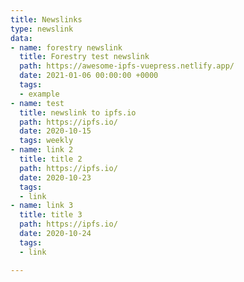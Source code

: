 ```yaml
---
title: Newslinks
type: newslink
data:
- name: forestry newslink
  title: Forestry test newslink
  path: https://awesome-ipfs-vuepress.netlify.app/
  date: 2021-01-06 00:00:00 +0000
  tags:
  - example
- name: test
  title: newslink to ipfs.io
  path: https://ipfs.io/
  date: 2020-10-15
  tags: weekly
- name: link 2
  title: title 2
  path: https://ipfs.io/
  date: 2020-10-23
  tags:
  - link
- name: link 3
  title: title 3
  path: https://ipfs.io/
  date: 2020-10-24
  tags:
  - link

---
```

